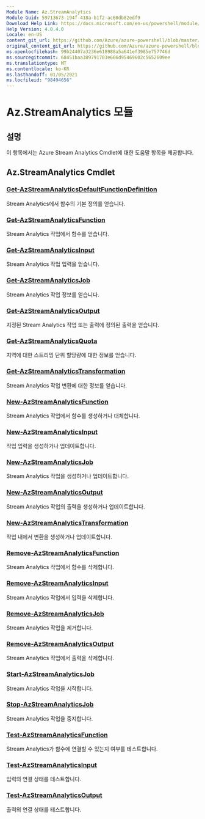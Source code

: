```yaml
---
Module Name: Az.StreamAnalytics
Module Guid: 59713673-194f-418a-b1f2-ac60db82edf9
Download Help Link: https://docs.microsoft.com/en-us/powershell/module/az.streamanalytics
Help Version: 4.0.4.0
Locale: en-US
content_git_url: https://github.com/Azure/azure-powershell/blob/master/src/StreamAnalytics/StreamAnalytics/help/Az.StreamAnalytics.md
original_content_git_url: https://github.com/Azure/azure-powershell/blob/master/src/StreamAnalytics/StreamAnalytics/help/Az.StreamAnalytics.md
ms.openlocfilehash: 99b24407a3236e618988a5a641ef3985e757746d
ms.sourcegitcommit: 68451baa389791703e666d95469602c5652609ee
ms.translationtype: MT
ms.contentlocale: ko-KR
ms.lasthandoff: 01/05/2021
ms.locfileid: "98494656"
---
```

# Az.StreamAnalytics 모듈
## 설명
이 항목에서는 Azure Stream Analytics Cmdlet에 대한 도움말 항목을 제공합니다.

## Az.StreamAnalytics Cmdlet
### [Get-AzStreamAnalyticsDefaultFunctionDefinition](Get-AzStreamAnalyticsDefaultFunctionDefinition.md)
Stream Analytics에서 함수의 기본 정의를 얻습니다.

### [Get-AzStreamAnalyticsFunction](Get-AzStreamAnalyticsFunction.md)
Stream Analytics 작업에서 함수를 얻습니다.

### [Get-AzStreamAnalyticsInput](Get-AzStreamAnalyticsInput.md)
Stream Analytics 작업 입력을 얻습니다.

### [Get-AzStreamAnalyticsJob](Get-AzStreamAnalyticsJob.md)
Stream Analytics 작업 정보를 얻습니다.

### [Get-AzStreamAnalyticsOutput](Get-AzStreamAnalyticsOutput.md)
지정된 Stream Analytics 작업 또는 출력에 정의된 출력을 얻습니다.

### [Get-AzStreamAnalyticsQuota](Get-AzStreamAnalyticsQuota.md)
지역에 대한 스트리밍 단위 할당량에 대한 정보를 얻습니다.

### [Get-AzStreamAnalyticsTransformation](Get-AzStreamAnalyticsTransformation.md)
Stream Analytics 작업 변환에 대한 정보를 얻습니다.

### [New-AzStreamAnalyticsFunction](New-AzStreamAnalyticsFunction.md)
Stream Analytics 작업에서 함수를 생성하거나 대체합니다.

### [New-AzStreamAnalyticsInput](New-AzStreamAnalyticsInput.md)
작업 입력을 생성하거나 업데이트합니다.

### [New-AzStreamAnalyticsJob](New-AzStreamAnalyticsJob.md)
Stream Analytics 작업을 생성하거나 업데이트합니다.

### [New-AzStreamAnalyticsOutput](New-AzStreamAnalyticsOutput.md)
Stream Analytics 작업의 출력을 생성하거나 업데이트합니다.

### [New-AzStreamAnalyticsTransformation](New-AzStreamAnalyticsTransformation.md)
작업 내에서 변환을 생성하거나 업데이트합니다.

### [Remove-AzStreamAnalyticsFunction](Remove-AzStreamAnalyticsFunction.md)
Stream Analytics 작업에서 함수를 삭제합니다.

### [Remove-AzStreamAnalyticsInput](Remove-AzStreamAnalyticsInput.md)
Stream Analytics 작업에서 입력을 삭제합니다.

### [Remove-AzStreamAnalyticsJob](Remove-AzStreamAnalyticsJob.md)
Stream Analytics 작업을 제거합니다.

### [Remove-AzStreamAnalyticsOutput](Remove-AzStreamAnalyticsOutput.md)
Stream Analytics 작업에서 출력을 삭제합니다.

### [Start-AzStreamAnalyticsJob](Start-AzStreamAnalyticsJob.md)
Stream Analytics 작업을 시작합니다.

### [Stop-AzStreamAnalyticsJob](Stop-AzStreamAnalyticsJob.md)
Stream Analytics 작업을 중지합니다.

### [Test-AzStreamAnalyticsFunction](Test-AzStreamAnalyticsFunction.md)
Stream Analytics가 함수에 연결할 수 있는지 여부를 테스트합니다.

### [Test-AzStreamAnalyticsInput](Test-AzStreamAnalyticsInput.md)
입력의 연결 상태를 테스트합니다.

### [Test-AzStreamAnalyticsOutput](Test-AzStreamAnalyticsOutput.md)
출력의 연결 상태를 테스트합니다.

